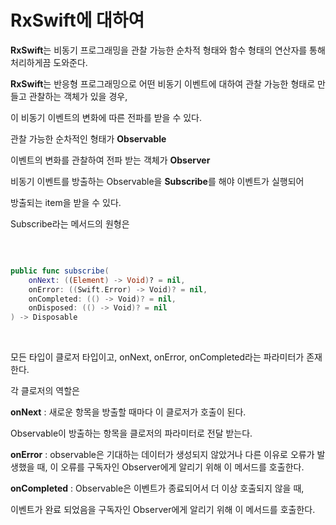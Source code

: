RxSwift에 대하여
=================

**RxSwift**는 비동기 프로그래밍을 관찰 가능한 순차적 형태와 함수 형태의 연산자를 통해 처리하게끔 도와준다.   

**RxSwift**는 반응형 프로그래밍으로 어떤 비동기 이벤트에 대하여 관찰 가능한 형태로 만들고 관찰하는 객체가 있을 경우,    

이 비동기 이벤트의 변화에 따른 전파를 받을 수 있다.   

관찰 가능한 순차적인 형태가 **Observable**   

이벤트의 변화를 관찰하여 전파 받는 객체가 **Observer**   

비동기 이벤트를 방출하는 Observable을 **Subscribe**를 해야 이벤트가 실행되어     

방출되는 item을 받을 수 있다.     

Subscribe라는 메서드의 원형은

</br>

```swift

public func subscribe(
    onNext: ((Element) -> Void)? = nil,
    onError: ((Swift.Error) -> Void)? = nil,
    onCompleted: (() -> Void)? = nil,
    onDisposed: (() -> Void)? = nil
) -> Disposable

```

</br>

모든 타입이 클로저 타입이고, onNext, onError, onCompleted라는 파라미터가 존재한다.

각 클로저의 역할은

**onNext** : 새로운 항목을 방출할 때마다 이 클로저가 호출이 된다.

Observable이 방출하는 항목을 클로저의 파라미터로 전달 받는다.

**onError** : observable은 기대하는 데이터가 생성되지 않았거나 다른 이유로 오류가 발생했을 때, 이 오류를 구독자인 Observer에게 알리기 위해 이 메서드를 호출한다.

**onCompleted** : Observable은 이벤트가 종료되어서 더 이상 호출되지 않을 때, 

이벤트가 완료 되었음을 구독자인 Observer에게 알리기 위해 이 메서드를 호출한다.
